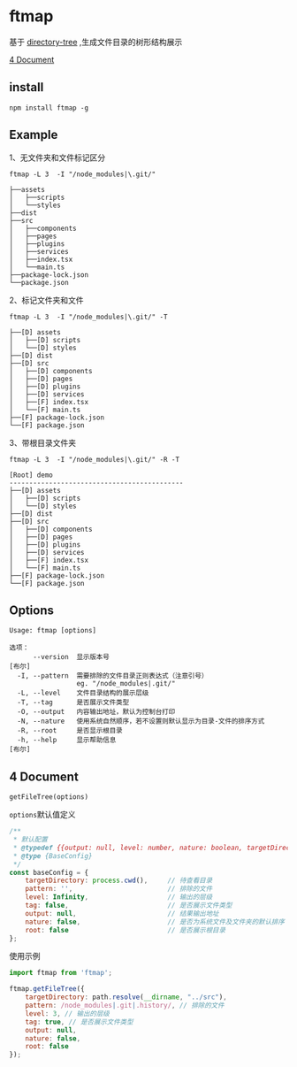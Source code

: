 # ftmap

基于 [directory-tree](https://www.npmjs.com/package/directory-tree) ,生成文件目录的树形结构展示

[4 Document](#4Document)

## install

```shell
npm install ftmap -g
```

## Example

1、无文件夹和文件标记区分

```shell
ftmap -L 3  -I "/node_modules|\.git/"
```

```text
├──assets
│   ├──scripts
│   └──styles
├──dist
├──src
│   ├──components
│   ├──pages
│   ├──plugins
│   ├──services
│   ├──index.tsx
│   └──main.ts
├──package-lock.json
└──package.json
```

2、标记文件夹和文件
```shell
ftmap -L 3  -I "/node_modules|\.git/" -T
```

```text
├──[D] assets
│   ├──[D] scripts
│   └──[D] styles
├──[D] dist
├──[D] src
│   ├──[D] components
│   ├──[D] pages
│   ├──[D] plugins
│   ├──[D] services
│   ├──[F] index.tsx
│   └──[F] main.ts
├──[F] package-lock.json
└──[F] package.json
```

3、带根目录文件夹

```shell
ftmap -L 3  -I "/node_modules|\.git/" -R -T
```

```text
[Root] demo
--------------------------------------------
├──[D] assets
│   ├──[D] scripts
│   └──[D] styles
├──[D] dist
├──[D] src
│   ├──[D] components
│   ├──[D] pages
│   ├──[D] plugins
│   ├──[D] services
│   ├──[F] index.tsx
│   └──[F] main.ts
├──[F] package-lock.json
└──[F] package.json
```

## Options

```
Usage: ftmap [options]

选项：
      --version  显示版本号                                               [布尔]
  -I, --pattern  需要排除的文件目录正则表达式（注意引号）
                 eg. "/node_modules|.git/"
  -L, --level    文件目录结构的展示层级
  -T, --tag      是否展示文件类型
  -O, --output   内容输出地址，默认为控制台打印
  -N, --nature   使用系统自然顺序，若不设置则默认显示为目录-文件的排序方式
  -R, --root     是否显示根目录
  -h, --help     显示帮助信息                                             [布尔]
```

## 4 Document

`getFileTree(options)`

`options`默认值定义

```javascript
/**
 * 默认配置
 * @typedef {{output: null, level: number, nature: boolean, targetDirectory: *, root: boolean, pattern: string, tag: boolean}}
 * @type {BaseConfig}
 */
const baseConfig = {
    targetDirectory: process.cwd(),     // 待查看目录
    pattern: '',                        // 排除的文件
    level: Infinity,                    // 输出的层级
    tag: false,                         // 是否展示文件类型
    output: null,                       // 结果输出地址
    nature: false,                      // 是否为系统文件及文件夹的默认排序
    root: false                         // 是否展示根目录
};
```

使用示例

```javascript
import ftmap from 'ftmap';

ftmap.getFileTree({
    targetDirectory: path.resolve(__dirname, "../src"),
    pattern: /node_modules|.git|.history/, // 排除的文件
    level: 3, // 输出的层级
    tag: true, // 是否展示文件类型
    output: null,
    nature: false,
    root: false
});
```
